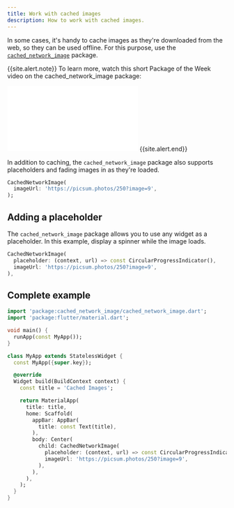 ```yaml
---
title: Work with cached images
description: How to work with cached images.
---
```


<?code-excerpt path-base="cookbook/images/cached_images"?>

In some cases, it's handy to cache images as they're downloaded from the
web, so they can be used offline. For this purpose,
use the [`cached_network_image`][] package.

{{site.alert.note}}
  To learn more, watch this short Package of the Week video on the cached_network_image package:

  <iframe class="full-width" src="{{site.youtube-site}}/embed/fnHr_rsQwDA" frameborder="0" allow="accelerometer; autoplay; encrypted-media; gyroscope; picture-in-picture" allowfullscreen></iframe>
{{site.alert.end}}

In addition to caching, the `cached_network_image`
package also supports placeholders and fading images
in as they're loaded.

<?code-excerpt "lib/simple.dart (SimpleCachedImage)" replace="/^return //g"?>
```dart
CachedNetworkImage(
  imageUrl: 'https://picsum.photos/250?image=9',
);
```

## Adding a placeholder

The `cached_network_image` package allows you to use any widget as a
placeholder. In this example, display a spinner while the image loads.

<?code-excerpt "lib/main.dart (CachedNetworkImage)" replace="/^child\: //g"?>
```dart
CachedNetworkImage(
  placeholder: (context, url) => const CircularProgressIndicator(),
  imageUrl: 'https://picsum.photos/250?image=9',
),
```

## Complete example

<?code-excerpt "lib/main.dart"?>
```dart
import 'package:cached_network_image/cached_network_image.dart';
import 'package:flutter/material.dart';

void main() {
  runApp(const MyApp());
}

class MyApp extends StatelessWidget {
  const MyApp({super.key});

  @override
  Widget build(BuildContext context) {
    const title = 'Cached Images';

    return MaterialApp(
      title: title,
      home: Scaffold(
        appBar: AppBar(
          title: const Text(title),
        ),
        body: Center(
          child: CachedNetworkImage(
            placeholder: (context, url) => const CircularProgressIndicator(),
            imageUrl: 'https://picsum.photos/250?image=9',
          ),
        ),
      ),
    );
  }
}
```


[`cached_network_image`]: {{site.pub-pkg}}/cached_network_image
